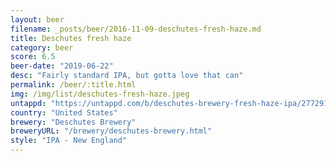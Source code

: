 ```yaml
---
layout: beer
filename: _posts/beer/2016-11-09-deschutes-fresh-haze.md
title: Deschutes fresh haze
category: beer
score: 6.5
beer-date: "2019-06-22"
desc: "Fairly standard IPA, but gotta love that can"
permalink: /beer/:title.html
img: /img/list/deschutes-fresh-haze.jpeg
untappd: "https://untappd.com/b/deschutes-brewery-fresh-haze-ipa/2772910"
country: "United States"
brewery: "Deschutes Brewery"
breweryURL: "/brewery/deschutes-brewery.html"
style: "IPA - New England"
---
```

